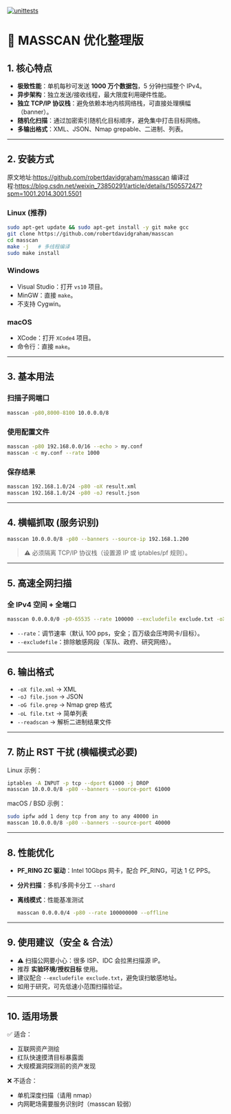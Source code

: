 [![unittests](https://github.com/robertdavidgraham/masscan/actions/workflows/unittests.yml/badge.svg?branch=master)](https://github.com/robertdavidgraham/masscan/actions/workflows/unittests.yml/?branch=master)

# 🚀 MASSCAN 优化整理版

## 1. 核心特点

* **极致性能**：单机每秒可发送 **1000 万个数据包**，5 分钟扫描整个 IPv4。
* **异步架构**：独立发送/接收线程，最大限度利用硬件性能。
* **独立 TCP/IP 协议栈**：避免依赖本地内核网络栈，可直接处理横幅（banner）。
* **随机化扫描**：通过加密索引随机化目标顺序，避免集中打击目标网络。
* **多输出格式**：XML、JSON、Nmap grepable、二进制、列表。

---

## 2. 安装方式

原文地址:https://github.com/robertdavidgraham/masscan
编译过程:https://blog.csdn.net/weixin_73850291/article/details/150557247?spm=1001.2014.3001.5501

### Linux (推荐)

```bash
sudo apt-get update && sudo apt-get install -y git make gcc
git clone https://github.com/robertdavidgraham/masscan
cd masscan
make -j   # 多线程编译
sudo make install
```

### Windows

* Visual Studio：打开 `vs10` 项目。
* MinGW：直接 `make`。
* 不支持 Cygwin。

### macOS

* XCode：打开 `XCode4` 项目。
* 命令行：直接 `make`。

---

## 3. 基本用法

### 扫描子网端口

```bash
masscan -p80,8000-8100 10.0.0.0/8
```

### 使用配置文件

```bash
masscan -p80 192.168.0.0/16 --echo > my.conf
masscan -c my.conf --rate 1000
```

### 保存结果

```bash
masscan 192.168.1.0/24 -p80 -oX result.xml
masscan 192.168.1.0/24 -p80 -oJ result.json
```

---

## 4. 横幅抓取 (服务识别)

```bash
masscan 10.0.0.0/8 -p80 --banners --source-ip 192.168.1.200
```

> ⚠️ 必须隔离 TCP/IP 协议栈（设置源 IP 或 iptables/pf 规则）。

---

## 5. 高速全网扫描

### 全 IPv4 空间 + 全端口

```bash
masscan 0.0.0.0/0 -p0-65535 --rate 100000 --excludefile exclude.txt -oX fullscan.xml
```

* `--rate`：调节速率（默认 100 pps，安全；百万级会压垮网卡/目标）。
* `--excludefile`：排除敏感网段（军队、政府、研究网络）。

---

## 6. 输出格式

* `-oX file.xml` → XML
* `-oJ file.json` → JSON
* `-oG file.grep` → Nmap grep 格式
* `-oL file.txt` → 简单列表
* `--readscan`   → 解析二进制结果文件

---

## 7. 防止 RST 干扰 (横幅模式必要)

Linux 示例：

```bash
iptables -A INPUT -p tcp --dport 61000 -j DROP
masscan 10.0.0.0/8 -p80 --banners --source-port 61000
```

macOS / BSD 示例：

```bash
sudo ipfw add 1 deny tcp from any to any 40000 in
masscan 10.0.0.0/8 -p80 --banners --source-port 40000
```

---

## 8. 性能优化

* **PF\_RING ZC 驱动**：Intel 10Gbps 网卡，配合 PF\_RING，可达 1 亿 PPS。
* **分片扫描**：多机/多网卡分工 `--shard`
* **离线模式**：性能基准测试

  ```bash
  masscan 0.0.0.0/4 -p80 --rate 100000000 --offline
  ```

---

## 9. 使用建议（安全 & 合法）

* ⚠️ 扫描公网要小心：很多 ISP、IDC 会拉黑扫描源 IP。
* 推荐 **实验环境/授权目标** 使用。
* 建议配合 `--excludefile exclude.txt`，避免误扫敏感地址。
* 如用于研究，可先低速小范围扫描验证。

---

## 10. 适用场景

✅ 适合：

* 互联网资产测绘
* 红队快速摸清目标暴露面
* 大规模漏洞探测前的资产发现

❌ 不适合：

* 单机深度扫描（请用 nmap）
* 内网靶场需要服务识别时（masscan 较弱）
